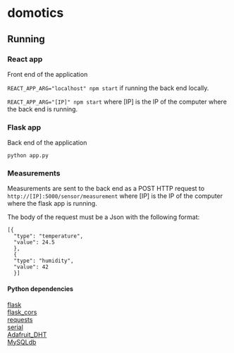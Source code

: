 # domotics

## Running

### React app

Front end of the application

```REACT_APP_ARG="localhost" npm start``` if running the back end locally.

```REACT_APP_ARG="[IP]" npm start``` where [IP] is the IP of the computer where the back end is running.

### Flask app

Back end of the application

```python app.py```

### Measurements

Measurements are sent to the back end as a POST HTTP request to ```http://[IP]:5000/sensor/measurement``` where [IP] is the IP of the computer where the flask app is running.

The body of the request must be a Json with the following format:
```
[{
  "type": "temperature",
  "value": 24.5
  },
  {
  "type": "humidity",
  "value": 42
  }]
  ```

#### Python dependencies

[flask](http://flask.pocoo.org/docs/1.0/)  
[flask_cors](https://flask-cors.readthedocs.io/en/latest/)  
[requests](http://docs.python-requests.org/en/master/)  
[serial](https://pythonhosted.org/pyserial/)  
[Adafruit_DHT](https://github.com/adafruit/Adafruit_Python_DHT)  
[MySQLdb](https://mysqlclient.readthedocs.io/user_guide.html#mysqldb)  

